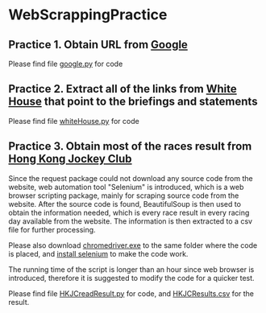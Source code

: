 # WebScrappingPractice

## Practice 1. Obtain URL from [Google](google.com)
Please find file [google.py](https://github.com/3LexW/WebScrappingPractice/blob/master/google.py) for code

## Practice 2. Extract all of the links from [White House](https://www.whitehouse.gov/briefings-statements/) that point to the briefings and statements
Please find file [whiteHouse.py](https://github.com/3LexW/WebScrappingPractice/blob/master/whiteHouse.py) for code

## Practice 3. Obtain most of the races result from [Hong Kong Jockey Club](https://racing.hkjc.com/racing/information/english/Racing/LocalResults.aspx)
Since the request package could not download any source code from the website, web automation tool "Selenium" is introduced, which is a web browser scripting package, mainly for scraping source code from the website.
After the source code is found, BeautifulSoup is then used to obtain the information needed, which is every race result in every racing day available from the website. The information is then extracted to a csv file for further processing.

Please also download [chromedriver.exe](https://github.com/3LexW/WebScrappingPractice/blob/master/chromedriver.exe) to the same folder where the code is placed, and [install selenium](https://selenium-python.readthedocs.io/installation.html) to make the code work.

The running time of the script is longer than an hour since web browser is introduced, therefore it is suggested to modify the code for a quicker test.

Please find file [HKJCreadResult.py](https://github.com/3LexW/WebScrappingPractice/blob/master/HKJCreadResult.py) for code, and [HKJCResults.csv](https://github.com/3LexW/WebScrappingPractice/blob/master/HKJCResults.csv) for the result.
